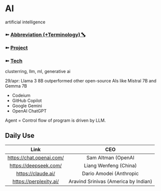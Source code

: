 # AI
artificial intelligence

### ➼ [Abbreviation (+Terminology) 🔤](Abbreviation)
### ➼ [Project](Project)
### ➼ [Tech](Tech)
clusterring, llm, ml, generative ai

29/apr: Llama 3 8B outperformed other open-source AIs like Mistral 7B and Gemma 7B

- Codeium
- GitHub Copilot
- Google Gemini
- OpenAI ChatGPT


Agent = Control flow of program is driven by LLM.

## Daily Use

Link|CEO
:-:|:-:
https://chat.openai.com/|Sam Altman (OpenAI | America)
https://deepseek.com/|Liang Wenfeng (China)
https://claude.ai/|Dario Amodei (Anthropic | America by Italian)
https://perplexity.ai/|Aravind Srinivas (America by Indian)

